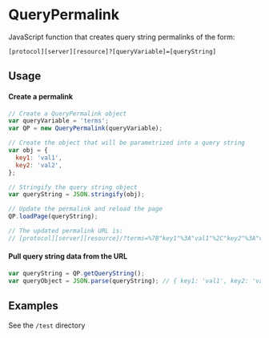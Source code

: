 # QueryPermalink
JavaScript function that creates query string permalinks of the form:

`[protocol][server][resource]?[queryVariable]=[queryString]`

## Usage

#### Create a permalink
```js
// Create a QueryPermalink object
var queryVariable = 'terms';
var QP = new QueryPermalink(queryVariable);

// Create the object that will be parametrized into a query string
var obj = {
  key1: 'val1',
  key2: 'val2',
};

// Stringify the query string object
var queryString = JSON.stringify(obj);

// Update the permalink and reload the page
QP.loadPage(queryString);

// The updated permalink URL is:
// [protocol][server][resource]/?terms=%7B"key1"%3A"val1"%2C"key2"%3A"val2"%7D
```

#### Pull query string data from the URL
```js
var queryString = QP.getQueryString();
var queryObject = JSON.parse(queryString); // { key1: 'val1', key2: 'val2' }
```

## Examples
See the `/test` directory
